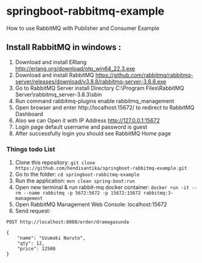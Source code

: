 # springboot-rabbitmq-example
How to use RabbitMQ with Publisher and Consumer Example

Install RabbitMQ in windows :
-----------------------------
1. Download and install ERlang http://erlang.org/download/otp_win64_22.3.exe
2. Download and install RabbitMQ https://github.com/rabbitmq/rabbitmq-server/releases/download/v3.8.8/rabbitmq-server-3.8.8.exe
3. Go to RabbitMQ Server install Directory C:\Program Files\RabbitMQ Server\rabbitmq_server-3.8.3\sbin
4. Run command rabbitmq-plugins enable rabbitmq_management
5. Open browser and enter http://localhost:15672/ to redirect to RabbitMQ Dashboard
6. Also we can Open it with IP Address http://127.0.0.1:15672
7. Login page default username and password is guest 
8. After successfully login you should see RabbitMQ Home page

### Things todo List
1. Clone this repository: `git clone https://github.com/hendisantika/springboot-rabbitmq-example.git`
2. Go to the folder: `cd springboot-rabbitmq-example`
3. Run the application: `mvn clean spring-boot:run`
4. Open new terminal & run rabbit-mq docker container: `docker run -it --rm --name rabbitmq -p 5672:5672 -p 15672:15672 rabbitmq:3-management`
5. Open RabbitMQ Management Web Console: localhost:15672
6. Send request:
```
POST http://localhost:8080/order/dramagasunda

{
    "name": "Uzumaki Naruto",
    "qty": 12,
    "price": 12500
}

``` 